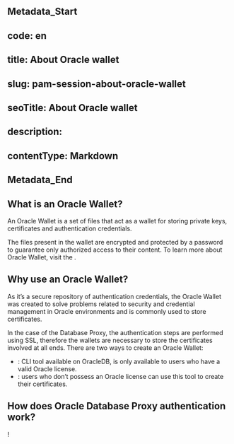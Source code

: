## Metadata_Start 
## code: en
## title: About Oracle wallet 
## slug: pam-session-about-oracle-wallet 
## seoTitle: About Oracle wallet 
## description:  
## contentType: Markdown 
## Metadata_End
## What is an Oracle Wallet?

An Oracle Wallet is a set of files that act as a wallet for storing private keys, certificates and authentication credentials.

The files present in the wallet are encrypted and protected by a password to guarantee only authorized access to their content.
To learn more about Oracle Wallet, visit the .

## Why use an Oracle Wallet?

As it’s a secure repository of authentication credentials, the Oracle Wallet was created to solve problems related to security and credential management in Oracle environments and is commonly used to store certificates.


In the case of the Database Proxy, the authentication steps are performed using SSL, therefore the wallets are necessary to store the certificates involved at all ends.
There are two ways to create an Oracle Wallet:

* : CLI tool available on OracleDB, is only available to users who have a valid Oracle license.
* : users who don’t possess an Oracle license can use this tool to create their certificates.

## How does Oracle Database Proxy authentication work?
!